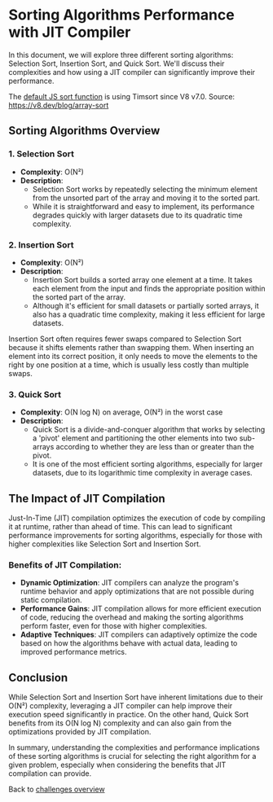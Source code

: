 # Sorting Algorithms Performance with JIT Compiler

In this document, we will explore three different sorting algorithms: Selection Sort, Insertion Sort, and Quick Sort. We'll discuss their complexities and how using a JIT compiler can significantly improve their performance.

The [default JS sort function](https://developer.mozilla.org/en-US/docs/Web/JavaScript/Reference/Global_Objects/Array/sort) is using Timsort since V8 v7.0. Source: https://v8.dev/blog/array-sort

## Sorting Algorithms Overview

### 1. Selection Sort
- **Complexity**: O(N²)
- **Description**: 
  - Selection Sort works by repeatedly selecting the minimum element from the unsorted part of the array and moving it to the sorted part. 
  - While it is straightforward and easy to implement, its performance degrades quickly with larger datasets due to its quadratic time complexity.

### 2. Insertion Sort
- **Complexity**: O(N²)
- **Description**: 
  - Insertion Sort builds a sorted array one element at a time. It takes each element from the input and finds the appropriate position within the sorted part of the array.
  - Although it's efficient for small datasets or partially sorted arrays, it also has a quadratic time complexity, making it less efficient for large datasets.


Insertion Sort often requires fewer swaps compared to Selection Sort because it shifts elements rather than swapping them. When inserting an element into its correct position, it only needs to move the elements to the right by one position at a time, which is usually less costly than multiple swaps.


### 3. Quick Sort
- **Complexity**: O(N log N) on average, O(N²) in the worst case
- **Description**: 
  - Quick Sort is a divide-and-conquer algorithm that works by selecting a 'pivot' element and partitioning the other elements into two sub-arrays according to whether they are less than or greater than the pivot.
  - It is one of the most efficient sorting algorithms, especially for larger datasets, due to its logarithmic time complexity in average cases.

## The Impact of JIT Compilation

Just-In-Time (JIT) compilation optimizes the execution of code by compiling it at runtime, rather than ahead of time. This can lead to significant performance improvements for sorting algorithms, especially for those with higher complexities like Selection Sort and Insertion Sort.

### Benefits of JIT Compilation:
- **Dynamic Optimization**: JIT compilers can analyze the program's runtime behavior and apply optimizations that are not possible during static compilation.
- **Performance Gains**: JIT compilation allows for more efficient execution of code, reducing the overhead and making the sorting algorithms perform faster, even for those with higher complexities.
- **Adaptive Techniques**: JIT compilers can adaptively optimize the code based on how the algorithms behave with actual data, leading to improved performance metrics.

## Conclusion

While Selection Sort and Insertion Sort have inherent limitations due to their O(N²) complexity, leveraging a JIT compiler can help improve their execution speed significantly in practice. On the other hand, Quick Sort benefits from its O(N log N) complexity and can also gain from the optimizations provided by JIT compilation.

In summary, understanding the complexities and performance implications of these sorting algorithms is crucial for selecting the right algorithm for a given problem, especially when considering the benefits that JIT compilation can provide.

Back to [challenges overview](/README.md)